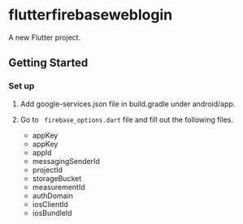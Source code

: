 # flutterfirebaseweblogin

A new Flutter project.

## Getting Started

### Set up

1. Add google-services.json file in build.gradle under android/app.
2. Go to ` firebase_options.dart` file and fill out the following files.

   - appKey
   - appKey
   - appId
   - messagingSenderId
   - projectId
   - storageBucket
   - measurementId
   - authDomain
   - iosClientId
   - iosBundleId
